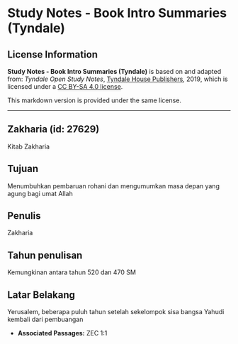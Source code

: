 # Study Notes - Book Intro Summaries (Tyndale)

## License Information

**Study Notes - Book Intro Summaries (Tyndale)** is based on and adapted from: _Tyndale Open Study Notes_, [Tyndale House Publishers](https://tyndaleopenresources.com/), 2019, which is licensed under a [CC BY-SA 4.0 license](https://creativecommons.org/licenses/by-sa/4.0/legalcode.en).

This markdown version is provided under the same license.



--------------------------------

## Zakharia (id: 27629)

Kitab Zakharia

Tujuan
------

Menumbuhkan pembaruan rohani dan mengumumkan masa depan yang agung bagi umat Allah

Penulis
-------

Zakharia

Tahun penulisan
---------------

Kemungkinan antara tahun 520 dan 470 SM

Latar Belakang
--------------

Yerusalem, beberapa puluh tahun setelah sekelompok sisa bangsa Yahudi kembali dari pembuangan

* **Associated Passages:** ZEC 1:1

